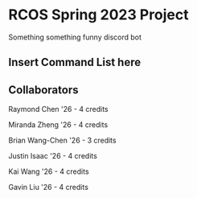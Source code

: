 # RCOS Spring 2023 Project


Something something funny discord bot 

Insert Command List here 
------------------------

Collaborators
-----
Raymond Chen '26 - 4 credits 

Miranda Zheng '26 - 4 credits 

Brian Wang-Chen '26 - 3 credits

Justin Isaac '26 - 4 credits

Kai Wang '26 - 4 credits

Gavin Liu '26 - 4 credits
